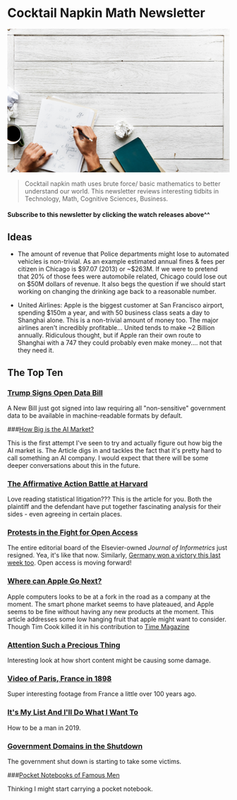 # Cocktail Napkin Math Newsletter

![Newsletter Hero](img/cocktailNapkin.jpg)

> Cocktail napkin math uses brute force/ basic mathematics to better understand our world. This newsletter reviews interesting tidbits in Technology, Math, Cognitive Sciences, Business.

#### Subscribe to this newsletter by clicking the watch releases above^^

## Ideas

- The amount of revenue that Police departments might lose to automated vehicles is non-trivial. As an example estimated annual fines & fees per citizen in Chicago is $97.07 (2013) or ~\$263M. If we were to pretend that 20% of those fees were automobile related, Chicago could lose out on \$50M dollars of revenue. It also begs the question if we should start working on changing the drinking age back to a reasonable number.

- United Airlines: Apple is the biggest customer at San Francisco airport, spending $150m a year, and with 50 business class seats a day to Shanghai alone. This is a non-trivial amount of money too. The major airlines aren't incredibly profitable... United tends to make ~2 Billion annually. Ridiculous thought, but if Apple ran their own route to Shanghai with a 747 they could probably even make money.... not that they need it. 

  

## The Top Ten



### [Trump Signs Open Data Bill](https://www.datacoalition.org/press-releases/president-signs-government-wide-open-data-bill/)

A New Bill just got signed into law requiring all "non-sensitive" government data to be available in machine-readable formats by default. 

###[How Big is the AI Market?](https://news.crunchbase.com/news/the-ai-market-is-growing-but-how-quickly-is-tough-to-pin-down/)

This is the first attempt I've seen to try and actually figure out how big the AI market is. The Article digs in and tackles the fact that it's pretty hard to call something an AI company. I would expect that there will be some deeper conversations about this in the future. 

### [The Affirmative Action Battle at Harvard](https://bostonreview.net/law-justice/andrew-gelman-sharad-goel-daniel-e-ho-what-statistics-cant-tell-us-fight-over)

Love reading statistical litigation??? This is the article for you. Both the plaintiff and the defendant have put together fascinating analysis for their sides - even agreeing in certain places. 

### [Protests in the Fight for Open Access](https://www.insidehighered.com/news/2019/01/14/elsevier-journal-editors-resign-start-rival-open-access-journal)

The entire editorial board of the Elsevier-owned *Journal of Informetrics* just resigned. Yea, it's like that now. Similarly, [Germany won a victory this last week too](https://www.sciencemag.org/news/2019/01/groundbreaking-deal-makes-large-number-german-studies-free-public). Open access is moving forward!

### [Where can Apple Go Next?](http://sdbr.net/5-things-apple-isnt-doing/)

Apple computers looks to be at a fork in the road as a company at the moment. The smart phone market seems to have plateaued, and Apple seems to be fine without having any new products at the moment. This article addresses some low hanging fruit that apple might want to consider. Though Tim Cook killed it in his contribution to [Time Magazine](http://time.com/collection-post/5502591/tim-cook-data-privacy/)

### [Attention Such a Precious Thing](https://terrygodier.com/the-big-risk-of-short-content/)

Interesting look at how short content might be causing some damage. 

### [Video of Paris, France in 1898](https://www.youtube.com/watch?v=NjDclfAFRB4)

Super interesting footage from France a little over 100 years ago. 

### [It's My List And I'll Do What I Want To](https://medium.com/@JohnLeFevre/how-to-be-a-man-2018-edition-12db8ac8123e)

How to be a man in 2019.

### [Government Domains in the Shutdown](https://techcrunch.com/2019/01/17/federal-https-domains-expire-government-shutdown/)

The government shut down is starting to take some victims. 

###[Pocket Notebooks of Famous Men](https://www.artofmanliness.com/articles/the-pocket-notebooks-of-20-famous-men/)

Thinking I might start carrying a pocket notebook. 